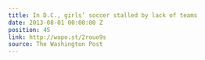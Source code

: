 ```yaml
---
title: In D.C., girls’ soccer stalled by lack of teams
date: 2013-08-01 00:00:00 Z
position: 45
link: http://wapo.st/2rouo9s
source: The Washington Post
---
```


